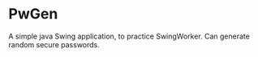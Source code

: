 # PwGen
A simple java Swing application, to practice SwingWorker.
Can generate random secure passwords.